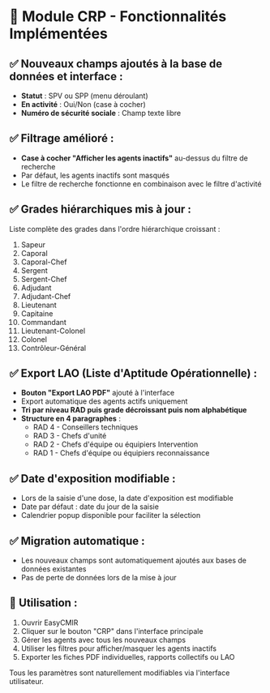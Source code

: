 # 🎉 Module CRP - Fonctionnalités Implémentées

## ✅ Nouveaux champs ajoutés à la base de données et interface :
- **Statut** : SPV ou SPP (menu déroulant)
- **En activité** : Oui/Non (case à cocher)
- **Numéro de sécurité sociale** : Champ texte libre

## ✅ Filtrage amélioré :
- **Case à cocher "Afficher les agents inactifs"** au-dessus du filtre de recherche
- Par défaut, les agents inactifs sont masqués
- Le filtre de recherche fonctionne en combinaison avec le filtre d'activité

## ✅ Grades hiérarchiques mis à jour :
Liste complète des grades dans l'ordre hiérarchique croissant :
1. Sapeur
2. Caporal
3. Caporal-Chef
4. Sergent
5. Sergent-Chef
6. Adjudant
7. Adjudant-Chef
8. Lieutenant
9. Capitaine
10. Commandant
11. Lieutenant-Colonel
12. Colonel
13. Contrôleur-Général

## ✅ Export LAO (Liste d'Aptitude Opérationnelle) :
- **Bouton "Export LAO PDF"** ajouté à l'interface
- Export automatique des agents actifs uniquement
- **Tri par niveau RAD puis grade décroissant puis nom alphabétique**
- **Structure en 4 paragraphes** :
  - RAD 4 - Conseillers techniques
  - RAD 3 - Chefs d'unité
  - RAD 2 - Chefs d'équipe ou équipiers Intervention
  - RAD 1 - Chefs d'équipe ou équipiers reconnaissance

## ✅ Date d'exposition modifiable :
- Lors de la saisie d'une dose, la date d'exposition est modifiable
- Date par défaut : date du jour de la saisie
- Calendrier popup disponible pour faciliter la sélection

## ✅ Migration automatique :
- Les nouveaux champs sont automatiquement ajoutés aux bases de données existantes
- Pas de perte de données lors de la mise à jour

## 🔧 Utilisation :
1. Ouvrir EasyCMIR
2. Cliquer sur le bouton "CRP" dans l'interface principale
3. Gérer les agents avec tous les nouveaux champs
4. Utiliser les filtres pour afficher/masquer les agents inactifs
5. Exporter les fiches PDF individuelles, rapports collectifs ou LAO

Tous les paramètres sont naturellement modifiables via l'interface utilisateur.
